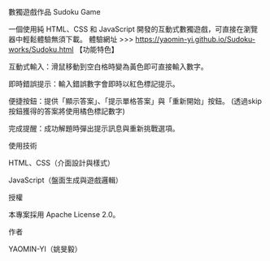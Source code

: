 數獨遊戲作品 Sudoku Game

一個使用純 HTML、CSS 和 JavaScript 開發的互動式數獨遊戲，可直接在瀏覽器中輕鬆體驗無須下載。
體驗網址 >>> https://yaomin-yi.github.io/Sudoku-works/Sudoku.html
【功能特色】

互動式輸入：滑鼠移動到空白格時變為黃色即可直接輸入數字。

即時錯誤提示：輸入錯誤數字會即時以紅色標記提示。

便捷按鈕：提供「顯示答案」、「提示單格答案」與「重新開始」按鈕。
(透過skip按鈕獲得的答案將使用橘色標記數字)

完成提醒：成功解題時彈出提示訊息與重新挑戰選項。

使用技術

HTML、CSS（介面設計與樣式）

JavaScript（盤面生成與遊戲邏輯）

授權

本專案採用 Apache License 2.0。

作者

YAOMIN-YI（姚旻毅）

